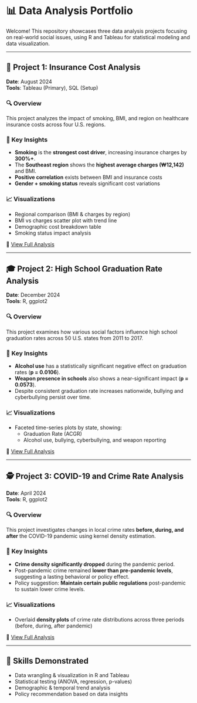 # 📊 Data Analysis Portfolio

Welcome! This repository showcases three data analysis projects focusing on real-world social issues, using R and Tableau for statistical modeling and data visualization.

---

## 🏥 Project 1: Insurance Cost Analysis  
**Date**: August 2024  
**Tools**: Tableau (Primary), SQL (Setup)

### 🔍 Overview  
This project analyzes the impact of smoking, BMI, and region on healthcare insurance costs across four U.S. regions.

### 📌 Key Insights  
- **Smoking** is the **strongest cost driver**, increasing insurance charges by **300%+**.  
- The **Southeast region** shows the **highest average charges (₩12,142)** and BMI.  
- **Positive correlation** exists between BMI and insurance costs
- **Gender + smoking status** reveals significant cost variations

### 📈 Visualizations  
- Regional comparison (BMI & charges by region)
- BMI vs charges scatter plot with trend line
- Demographic cost breakdown table
- Smoking status impact analysis

🔗 [View Full Analysis](https://github.com/vkdlxj008/jk/blob/main/medical/insurance-csot-analysis/insights/ANALYSIS_INSIGHTS.md)

---

## 🎓 Project 2: High School Graduation Rate Analysis  
**Date**: December 2024  
**Tools**: R, ggplot2  

### 🔍 Overview  
This project examines how various social factors influence high school graduation rates across 50 U.S. states from 2011 to 2017.

### 📌 Key Insights  
- **Alcohol use** has a statistically significant negative effect on graduation rates (**p = 0.0106**).  
- **Weapon presence in schools** also shows a near-significant impact (**p = 0.0573**).  
- Despite consistent graduation rate increases nationwide, bullying and cyberbullying persist over time.

### 📈 Visualizations  
- Faceted time-series plots by state, showing:  
  - Graduation Rate (ACGR)  
  - Alcohol use, bullying, cyberbullying, and weapon reporting

🔗 [View Full Analysis](https://github.com/vkdlxj008/jk/blob/main/school/drop_rate.R)

---

## 🕵️ Project 3: COVID-19 and Crime Rate Analysis  
**Date**: April 2024  
**Tools**: R, ggplot2  

### 🔍 Overview  
This project investigates changes in local crime rates **before, during, and after** the COVID-19 pandemic using kernel density estimation.

### 📌 Key Insights  
- **Crime density significantly dropped** during the pandemic period.  
- Post-pandemic crime remained **lower than pre-pandemic levels**, suggesting a lasting behavioral or policy effect.  
- Policy suggestion: **Maintain certain public regulations** post-pandemic to sustain lower crime levels.

### 📈 Visualizations  
- Overlaid **density plots** of crime rate distributions across three periods (before, during, after pandemic)

🔗 [View Full Analysis](https://github.com/vkdlxj008/jk/blob/main/crimes/crimes.R)

---

## 🧠 Skills Demonstrated  
- Data wrangling & visualization in R and Tableau  
- Statistical testing (ANOVA, regression, p-values)  
- Demographic & temporal trend analysis  
- Policy recommendation based on data insights
